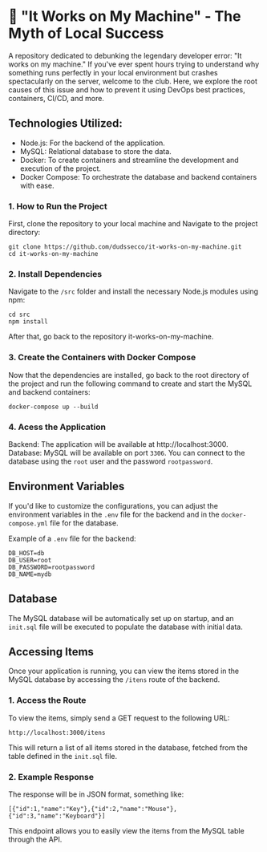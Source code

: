 # 🔶 "It Works on My Machine" - The Myth of Local Success

A repository dedicated to debunking the legendary developer error: "It works on my machine." If you've ever spent hours trying to understand why something runs perfectly in your local environment but crashes spectacularly on the server, welcome to the club. Here, we explore the root causes of this issue and how to prevent it using DevOps best practices, containers, CI/CD, and more.

## Technologies Utilized:

- Node.js: For the backend of the application.
- MySQL: Relational database to store the data.
- Docker: To create containers and streamline the development and execution of the project.
- Docker Compose: To orchestrate the database and backend containers with ease.

### 1. How to Run the Project

First, clone the repository to your local machine and Navigate to the project directory:
```
git clone https://github.com/dudssecco/it-works-on-my-machine.git
cd it-works-on-my-machine
```

### 2. Install Dependencies

Navigate to the `/src` folder and install the necessary Node.js modules using npm:
```
cd src
npm install
```
After that, go back to the repository it-works-on-my-machine.

### 3. Create the Containers with Docker Compose

Now that the dependencies are installed, go back to the root directory of the project and run the following command to create and start the MySQL and backend containers:
```
docker-compose up --build
```

### 4. Acess the Application

Backend: The application will be available at http://localhost:3000.
Database: MySQL will be available on port `3306`. You can connect to the database using the `root` user and the password `rootpassword`.

## Environment Variables

If you'd like to customize the configurations, you can adjust the environment variables in the `.env` file for the backend and in the `docker-compose.yml` file for the database.

Example of a `.env` file for the backend:
```
DB_HOST=db
DB_USER=root
DB_PASSWORD=rootpassword
DB_NAME=mydb
```

## Database

The MySQL database will be automatically set up on startup, and an `init.sql` file will be executed to populate the database with initial data.

## Accessing Items

Once your application is running, you can view the items stored in the MySQL database by accessing the `/itens` route of the backend.

### 1. Access the Route

To view the items, simply send a GET request to the following URL:
```
http://localhost:3000/itens
```
This will return a list of all items stored in the database, fetched from the table defined in the `init.sql` file.

### 2. Example Response

The response will be in JSON format, something like:
```
[{"id":1,"name":"Key"},{"id":2,"name":"Mouse"},{"id":3,"name":"Keyboard"}]
```
This endpoint allows you to easily view the items from the MySQL table through the API.

